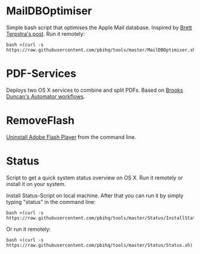 MailDBOptimiser
===============
Simple bash script that optimises the Apple Mail database. Inspired by [Brett Terpstra's post][1]. Run it remotely:  

    bash <(curl -s https://raw.githubusercontent.com/pbihq/tools/master/MailDBOptimiser.sh)

[1]: http://brettterpstra.com/2015/10/27/vacuuming-mail-dot-app-on-el-capitan/

PDF-Services
===========
Deploys two OS X services to combine and split PDFs. Based on [Brooks Duncan's Automator workflows][2].

[2]: http://www.documentsnap.com/how-to-combine-pdf-files-in-mac-osx-using-automator-to-make-a-service/

RemoveFlash
===========
[Uninstall Adobe Flash Player][3] from the command line.

[3]: https://helpx.adobe.com/flash-player/kb/uninstall-flash-player-mac-os.html

Status
======
Script to get a quick system status overview on OS X. Run it remotely or install it on your system.

Install Status-Script on local machine. After that you can run it by simply typing "status" in the command line:

    bash <(curl -s https://raw.githubusercontent.com/pbihq/tools/master/Status/InstallStatus.sh)

Or run it remotely:

    bash <(curl -s https://raw.githubusercontent.com/pbihq/tools/master/Status/Status.sh)